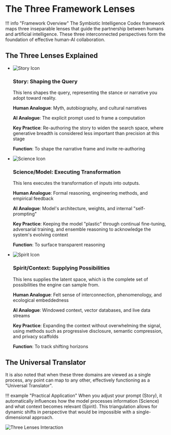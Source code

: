 # The Three Framework Lenses

!!! info "Framework Overview"
    The Symbiotic Intelligence Codex framework maps three inseparable lenses that guide the partnership between humans and artificial intelligence. These three interconnected perspectives form the foundation of effective human-AI collaboration.

## The Three Lenses Explained

<div class="grid cards" markdown>

- ![Story Icon](https://via.placeholder.com/100x100.png?text=Story "Story Icon")
  
  ### Story: Shaping the Query
  
  This lens shapes the query, representing the stance or narrative you adopt toward reality.
  
  **Human Analogue**: Myth, autobiography, and cultural narratives
  
  **AI Analogue**: The explicit prompt used to frame a computation
  
  **Key Practice**: Re-authoring the story to widen the search space, where generative breadth is considered less important than precision at this stage
  
  **Function**: To shape the narrative frame and invite re-authoring

- ![Science Icon](https://via.placeholder.com/100x100.png?text=Science "Science Icon")
  
  ### Science/Model: Executing Transformation
  
  This lens executes the transformation of inputs into outputs.
  
  **Human Analogue**: Formal reasoning, engineering methods, and empirical feedback
  
  **AI Analogue**: Model's architecture, weights, and internal "self-prompting"
  
  **Key Practice**: Keeping the model "plastic" through continual fine-tuning, adversarial training, and ensemble reasoning to acknowledge the system's evolving context
  
  **Function**: To surface transparent reasoning

- ![Spirit Icon](https://via.placeholder.com/100x100.png?text=Spirit "Spirit Icon")
  
  ### Spirit/Context: Supplying Possibilities
  
  This lens supplies the latent space, which is the complete set of possibilities the engine can sample from.
  
  **Human Analogue**: Felt sense of interconnection, phenomenology, and ecological embeddedness
  
  **AI Analogue**: Windowed context, vector databases, and live data streams
  
  **Key Practice**: Expanding the context without overwhelming the signal, using methods such as progressive disclosure, semantic compression, and privacy scaffolds
  
  **Function**: To track shifting horizons

</div>

## The Universal Translator

It is also noted that when these three domains are viewed as a single process, any point can map to any other, effectively functioning as a "Universal Translator".

!!! example "Practical Application"
    When you adjust your prompt (Story), it automatically influences how the model processes information (Science) and what context becomes relevant (Spirit). This triangulation allows for dynamic shifts in perspective that would be impossible with a single-dimensional approach.

![Three Lenses Interaction](https://via.placeholder.com/800x400.png?text=Story+↔+Science+↔+Spirit "The Three Lenses Interaction")